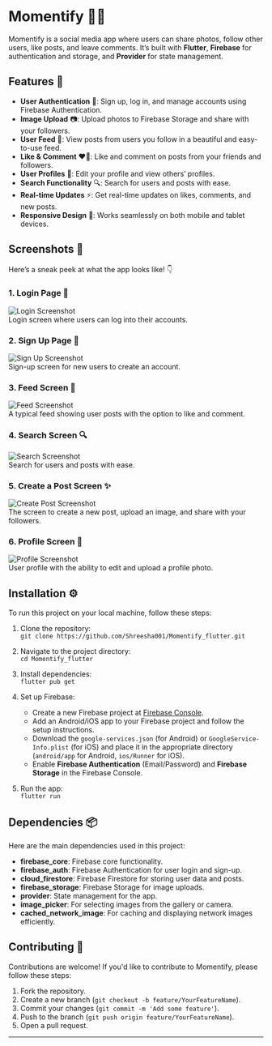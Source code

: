 # Momentify 📸✨

Momentify is a social media app where users can share photos, follow other users, like posts, and leave comments. It’s built with **Flutter**, **Firebase** for authentication and storage, and **Provider** for state management. 

## Features 🚀

- **User Authentication** 🔐: Sign up, log in, and manage accounts using Firebase Authentication.
- **Image Upload** 📷: Upload photos to Firebase Storage and share with your followers.
- **User Feed** 📰: View posts from users you follow in a beautiful and easy-to-use feed.
- **Like & Comment** ❤️💬: Like and comment on posts from your friends and followers.
- **User Profiles** 👤: Edit your profile and view others’ profiles.
- **Search Functionality** 🔍: Search for users and posts with ease.
- **Real-time Updates** ⚡: Get real-time updates on likes, comments, and new posts.
- **Responsive Design** 📱: Works seamlessly on both mobile and tablet devices.

## Screenshots 📸

Here’s a sneak peek at what the app looks like! 👇

### 1. **Login Page** 🔑  
![Login Screenshot](assets/screenshots/login_screen.png)  
Login screen where users can log into their accounts.

### 2. **Sign Up Page** 📝  
![Sign Up Screenshot](assets/screenshots/signup_screen.png)  
Sign-up screen for new users to create an account.

### 3. **Feed Screen** 📰  
![Feed Screenshot](assets/screenshots/feed_screen.png)  
A typical feed showing user posts with the option to like and comment.

### 4. **Search Screen** 🔍  
![Search Screenshot](assets/screenshots/search_screen.png)  
Search for users and posts with ease.

### 5. **Create a Post Screen** ✨  
![Create Post Screenshot](assets/screenshots/create_post_screen.png)  
The screen to create a new post, upload an image, and share with your followers.

### 6. **Profile Screen** 👤  
![Profile Screenshot](assets/screenshots/profile_screen.png)  
User profile with the ability to edit and upload a profile photo.

## Installation ⚙️

To run this project on your local machine, follow these steps:

1. Clone the repository:  
   `git clone https://github.com/Shreesha001/Momentify_flutter.git`

2. Navigate to the project directory:  
   `cd Momentify_flutter`

3. Install dependencies:  
   `flutter pub get`

4. Set up Firebase:
   - Create a new Firebase project at [Firebase Console](https://console.firebase.google.com/).
   - Add an Android/iOS app to your Firebase project and follow the setup instructions.
   - Download the `google-services.json` (for Android) or `GoogleService-Info.plist` (for iOS) and place it in the appropriate directory (`android/app` for Android, `ios/Runner` for iOS).
   - Enable **Firebase Authentication** (Email/Password) and **Firebase Storage** in the Firebase Console.

5. Run the app:  
   `flutter run`

## Dependencies 📦

Here are the main dependencies used in this project:

- **firebase_core**: Firebase core functionality.
- **firebase_auth**: Firebase Authentication for user login and sign-up.
- **cloud_firestore**: Firebase Firestore for storing user data and posts.
- **firebase_storage**: Firebase Storage for image uploads.
- **provider**: State management for the app.
- **image_picker**: For selecting images from the gallery or camera.
- **cached_network_image**: For caching and displaying network images efficiently.


## Contributing 🤝

Contributions are welcome! If you'd like to contribute to Momentify, please follow these steps:

1. Fork the repository.
2. Create a new branch (`git checkout -b feature/YourFeatureName`).
3. Commit your changes (`git commit -m 'Add some feature'`).
4. Push to the branch (`git push origin feature/YourFeatureName`).
5. Open a pull request.


---


